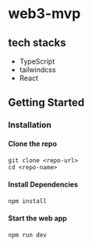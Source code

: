 # web3-mvp

## tech stacks
* TypeScript
* tailwindcss
* React

## Getting Started

### Installation

#### Clone the repo

```shell
git clone <repo-url>
cd <repo-name>
```

#### Install Dependencies

```shell
npm install
```

#### Start the web app

```
npm run dev
```

